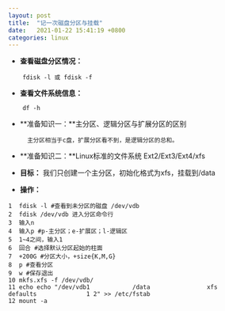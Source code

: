 ```yaml
---
layout: post
title:  "记一次磁盘分区与挂载"
date:   2021-01-22 15:41:19 +0800
categories: linux
---
```


- **查看磁盘分区情况：**

```shell
	fdisk -l 或 fdisk -f
```


- **查看文件系统信息：**

```shell
	df -h
```


- **准备知识一：**主分区、逻辑分区与扩展分区的区别

		主分区相当于c盘，扩展分区看不到，是逻辑分区的总和。

- **准备知识二：**Linux标准的文件系统 Ext2/Ext3/Ext4/xfs



- **目标：** 我们只创建一个主分区，初始化格式为xfs，挂载到/data
				

- **操作：** 

```shell
1  fdisk -l #查看到未分区的磁盘 /dev/vdb
2  fdisk /dev/vdb 进入分区命令行
3  输入n
4  输入p #p-主分区；e-扩展区；l-逻辑区
5  1~4之间，输入1
6  回合 #选择默认分区起始的柱面
7  +200G #分区大小，+size{K,M,G}
8  p #查看分区
9  w #保存退出
10 mkfs.xfs -f /dev/vdb/
11 echo echo "/dev/vdb1            /data                xfs        defaults              1 2" >> /etc/fstab
12 mount -a
```